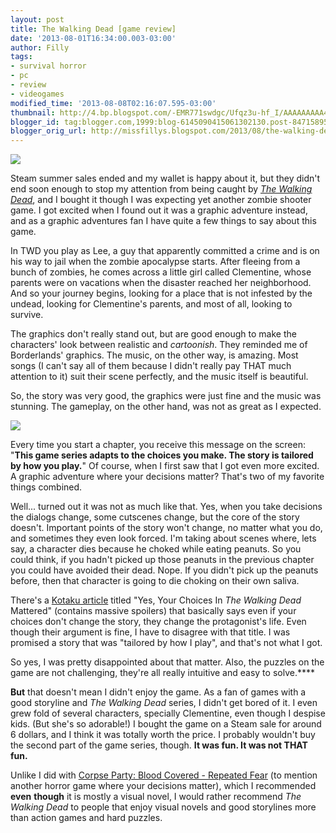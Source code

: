 ```yaml
---
layout: post
title: The Walking Dead [game review]
date: '2013-08-01T16:34:00.003-03:00'
author: Filly
tags:
- survival horror
- pc
- review
- videogames
modified_time: '2013-08-08T02:16:07.595-03:00'
thumbnail: http://4.bp.blogspot.com/-EMR771swdgc/Ufqz3u-hf_I/AAAAAAAAA4w/4E8ox5_Ci6Y/s72-c/TWD.jpg
blogger_id: tag:blogger.com,1999:blog-6145090415061302130.post-8471589537497135822
blogger_orig_url: http://missfillys.blogspot.com/2013/08/the-walking-dead-game-review.html
---
```


[![](http://4.bp.blogspot.com/-EMR771swdgc/Ufqz3u-hf_I/AAAAAAAAA4w/4E8ox5_Ci6Y/s400/TWD.jpg)][0]  

Steam summer sales ended and my wallet is happy about it, but they didn't end soon enough to stop my attention from
being caught by _[The Walking Dead][1]_, and I bought it though I was expecting yet another zombie shooter game. I got
excited when I found out it was a graphic adventure instead, and as a graphic adventures fan I have quite a few things
to say about this game.

In TWD you play as Lee, a guy that apparently committed a crime and is on his way to jail when the zombie apocalypse
starts. After fleeing from a bunch of zombies, he comes across a little girl called Clementine, whose parents were on
vacations when the disaster reached her neighborhood. And so your journey begins, looking for a place that is not
infested by the undead, looking for Clementine's parents, and most of all, looking to survive.

The graphics don't really stand out, but are good enough to make the characters' look between realistic and
_cartoonish_. They reminded me of Borderlands' graphics. The music, on the other way, is amazing. Most songs (I can't
say all of them because I didn't really pay THAT much attention to it) suit their scene perfectly, and the music itself
is beautiful.

So, the story was very good, the graphics were just fine and the music was stunning. The gameplay, on the other hand,
was not as great as I expected.  

[![](http://2.bp.blogspot.com/-ajT85OYRA60/Ufq3ubBMPQI/AAAAAAAAA5A/uU18ywqXyjs/s400/reaction.jpg)][2]

Every time you start a chapter, you receive this message on the screen: "**This game series adapts to the choices you
make. The story is tailored by how you play.**" Of course, when I first saw that I got even more excited. A graphic
adventure where your decisions matter? That's two of my favorite things combined.  

Well... turned out it was not as much like that. Yes, when you take decisions the dialogs change, some cutscenes change,
but the core of the story doesn't. Important points of the story won't change, no matter what you do, and sometimes they
even look forced. I'm taking about scenes where, lets say, a character dies because he choked while eating peanuts. So
you could think, if you hadn't picked up those peanuts in the previous chapter you could have avoided their dead. Nope.
If you didn't pick up the peanuts before, then that character is going to die choking on their own saliva.   

There's a [Kotaku article][3] titled "Yes, Your Choices In _The Walking Dead_ Mattered" (contains massive spoilers) that
basically says even if your choices don't change the story, they change the protagonist's life. Even though their
argument is fine, I have to disagree with that title. I was promised a story that was "tailored by how I play", and
that's not what I got.

So yes, I was pretty disappointed about that matter. Also, the puzzles on the game are not challenging, they're all
really intuitive and easy to solve.****

**But** that doesn't mean I didn't enjoy the game. As a fan of games with a good storyline and _The Walking Dead_
series, I didn't get bored of it. I even grew fold of several characters, specially Clementine, even though I despise
kids. (But she's so adorable!) I bought the game on a Steam sale for around 6 dollars, and I think it was totally worth
the price. I probably wouldn't buy the second part of the game series, though. **It was fun. It was not THAT fun.**

Unlike I did with [Corpse Party: Blood Covered - Repeated Fear][4] (to mention another horror game where your decisions
matter), which I recommended **even** **though** it is mostly a visual novel, I would rather recommend _The Walking
Dead_ to people that enjoy visual novels and good storylines more than action games and hard puzzles.

[0]: http://4.bp.blogspot.com/-EMR771swdgc/Ufqz3u-hf_I/AAAAAAAAA4w/4E8ox5_Ci6Y/s1600/TWD.jpg
[1]: http://store.steampowered.com/app/207610/
[2]: http://2.bp.blogspot.com/-ajT85OYRA60/Ufq3ubBMPQI/AAAAAAAAA5A/uU18ywqXyjs/s1600/reaction.jpg
[3]: http://kotaku.com/5964667/yes-your-choices-in-the-walking-dead-mattered
[4]: http://www.missfilly.com.ar/2011/12/corpse-party-blood-covered-repeated.html